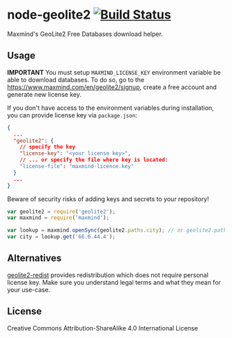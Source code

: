 node-geolite2 [![Build Status](https://travis-ci.org/runk/node-geolite2.png)](https://travis-ci.org/runk/node-geolite2)
========

Maxmind's GeoLite2 Free Databases download helper.

## Usage

**IMPORTANT** You must setup `MAXMIND_LICENSE_KEY` environment variable be able to download databases. To do so, go to the https://www.maxmind.com/en/geolite2/signup, create a free account and generate new license key.

If you don't have access to the environment variables during installation, you can provide license key via `package.json`:

```json
{
  ...
  "geolite2": {
    // specify the key
    "license-key": "<your license key>",
    // ... or specify the file where key is located:
    "license-file": "maxmind-licence.key"
  }
  ...
}
```

Beware of security risks of adding keys and secrets to your repository!

```javascript
var geolite2 = require('geolite2');
var maxmind = require('maxmind');

var lookup = maxmind.openSync(geolite2.paths.city); // or geolite2.paths.country or geolite2.paths.asn
var city = lookup.get('66.6.44.4');
```

## Alternatives

[geolite2-redist](https://github.com/GitSquared/node-geolite2-redist) provides redistribution which does not require personal license key. Make sure you understand legal terms and what they mean for your use-case.

## License

Creative Commons Attribution-ShareAlike 4.0 International License
